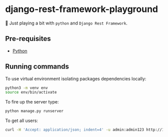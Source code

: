 # django-rest-framework-playground

🐍 Just playing a bit with `python` and `Django Rest Framework`.

## Pre-requisites

- [Python](https://www.python.org/downloads/)

## Running commands

To use virtual environment isolating packages dependencies locally:

```bash
python3 -m venv env
source env/bin/activate
```

To fire up the server type:

```bash
python manage.py runserver
```

To get all users:

```bash
curl -H 'Accept: application/json; indent=4' -u admin:admin123 http://127.0.0.1:8000/users/
```

